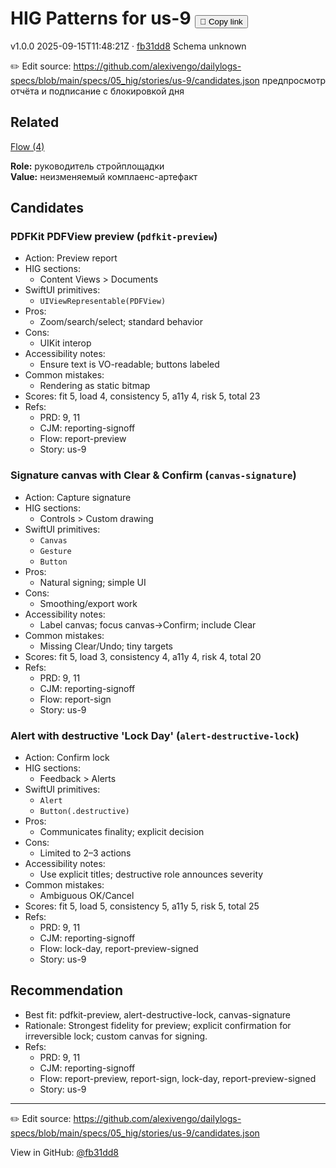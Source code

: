 # HIG Patterns for us-9 <button class="copy-link" aria-label="Copy page link" onclick="window.spechubCopyLink && window.spechubCopyLink()">🔗 Copy link</button>

<p class="badges">
  <span class="badge version">v1.0.0</span>
  <span class="badge build">2025-09-15T11:48:21Z · <a href="https://github.com/alexivengo/dailylogs-specs/commit/fb31dd8" target="_blank" rel="noopener" class="sha">fb31dd8</a></span>
  <span class="badge schema unknown">Schema unknown</span>
</p>

✏️ Edit source: https://github.com/alexivengo/dailylogs-specs/blob/main/specs/05_hig/stories/us-9/candidates.json
предпросмотр отчёта и подписание с блокировкой дня

## Related
<p>
  <span class="chip"><a href="../stories/index.md#?flow=lock-day,report-preview,report-preview-signed,report-sign">Flow (4)</a></span>
</p>

**Role:** руководитель стройплощадки  
**Value:** неизменяемый комплаенс-артефакт

## Candidates
### PDFKit PDFView preview (`pdfkit-preview`)
- Action: Preview report
- HIG sections:
  - Content Views > Documents
- SwiftUI primitives:
  - `UIViewRepresentable(PDFView)`
- Pros:
  - Zoom/search/select; standard behavior
- Cons:
  - UIKit interop
- Accessibility notes:
  - Ensure text is VO-readable; buttons labeled
- Common mistakes:
  - Rendering as static bitmap
- Scores: fit 5, load 4, consistency 5, a11y 4, risk 5, total 23
- Refs:
  - PRD: 9, 11
  - CJM: reporting-signoff
  - Flow: report-preview
  - Story: us-9

### Signature canvas with Clear & Confirm (`canvas-signature`)
- Action: Capture signature
- HIG sections:
  - Controls > Custom drawing
- SwiftUI primitives:
  - `Canvas`
  - `Gesture`
  - `Button`
- Pros:
  - Natural signing; simple UI
- Cons:
  - Smoothing/export work
- Accessibility notes:
  - Label canvas; focus canvas→Confirm; include Clear
- Common mistakes:
  - Missing Clear/Undo; tiny targets
- Scores: fit 5, load 3, consistency 4, a11y 4, risk 4, total 20
- Refs:
  - PRD: 9, 11
  - CJM: reporting-signoff
  - Flow: report-sign
  - Story: us-9

### Alert with destructive 'Lock Day' (`alert-destructive-lock`)
- Action: Confirm lock
- HIG sections:
  - Feedback > Alerts
- SwiftUI primitives:
  - `Alert`
  - `Button(.destructive)`
- Pros:
  - Communicates finality; explicit decision
- Cons:
  - Limited to 2–3 actions
- Accessibility notes:
  - Use explicit titles; destructive role announces severity
- Common mistakes:
  - Ambiguous OK/Cancel
- Scores: fit 5, load 5, consistency 5, a11y 5, risk 5, total 25
- Refs:
  - PRD: 9, 11
  - CJM: reporting-signoff
  - Flow: lock-day, report-preview-signed
  - Story: us-9


## Recommendation
- Best fit: pdfkit-preview, alert-destructive-lock, canvas-signature
- Rationale: Strongest fidelity for preview; explicit confirmation for irreversible lock; custom canvas for signing.
- Refs:
  - PRD: 9, 11
  - CJM: reporting-signoff
  - Flow: report-preview, report-sign, lock-day, report-preview-signed
  - Story: us-9
---
✏️ Edit source: https://github.com/alexivengo/dailylogs-specs/blob/main/specs/05_hig/stories/us-9/candidates.json

<p class="page-meta">
  View in GitHub: <a href="https://github.com/alexivengo/dailylogs-specs/commit/fb31dd8" target="_blank" rel="noopener">@fb31dd8</a></p>